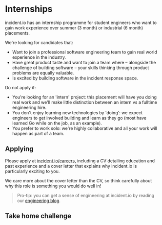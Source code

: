 # Internships

incident.io has an internship programme for student engineers who want to gain
work experience over summer (3 month) or industrial (6 month) placements.

We're looking for candidates that:

- Want to join a professional software engineering team to gain real world
  experience in the industry.
- Have great product taste and want to join a team where – alongside the
  challenge of building software – your skills thinking through product problems
  are equally valuable.
- Is excited by building software in the incident response space.

Do not apply if:

- You're looking for an 'intern' project: this placement will have you doing
  real work and we'll make little distinction between an intern vs a fulltime
  engineering hire.
- You don't enjoy learning new technologies by 'doing': we expect engineers to
  get involved building and learn as they go (most have learned Go while on the
  job, as an example).
- You prefer to work solo: we're highly collaborative and all your work will
  happen as part of a team.

## Applying

Please apply at [incident.io/careers](https://incident.io/careers), including a
CV detailing education and past experience and a cover letter that explains why
incident.io is particularly exciting to you.

We care more about the cover letter than the CV, so think carefully about why
this role is something you would do well in!

> Pro-tip: you can get a sense of engineering at incident.io by reading our
> [engineering blog](https://incident.io/blog/engineering).

## Take home challenge
